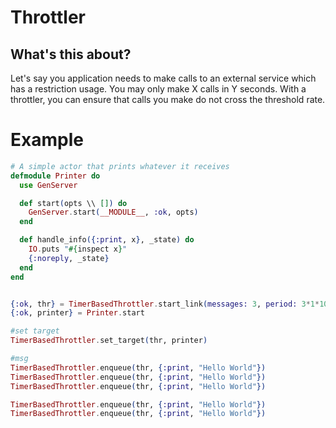# Throttler

## What's this about?
Let's say you application needs to make calls to an external service which has a restriction usage. You may only make X calls in Y seconds. With a throttler, you can ensure that calls you make do not cross the threshold rate.

# Example

```elixir
# A simple actor that prints whatever it receives
defmodule Printer do
  use GenServer

  def start(opts \\ []) do
    GenServer.start(__MODULE__, :ok, opts)
  end

  def handle_info({:print, x}, _state) do
    IO.puts "#{inspect x}"
    {:noreply, _state}
  end
end


{:ok, thr} = TimerBasedThrottler.start_link(messages: 3, period: 3*1*1000)
{:ok, printer} = Printer.start

#set target
TimerBasedThrottler.set_target(thr, printer)

#msg
TimerBasedThrottler.enqueue(thr, {:print, "Hello World"})
TimerBasedThrottler.enqueue(thr, {:print, "Hello World"})
TimerBasedThrottler.enqueue(thr, {:print, "Hello World"})

TimerBasedThrottler.enqueue(thr, {:print, "Hello World"})
TimerBasedThrottler.enqueue(thr, {:print, "Hello World"})

```
